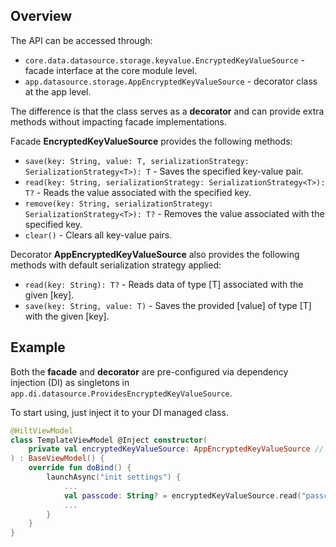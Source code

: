 ## Overview

The API can be accessed through:
- `core.data.datasource.storage.keyvalue.EncryptedKeyValueSource` - facade interface at the core module level.
- `app.datasource.storage.AppEncryptedKeyValueSource` - decorator class at the app level.

The difference is that the class serves as a **decorator** and can provide extra methods without impacting facade implementations.

Facade **EncryptedKeyValueSource** provides the following methods:

- `save(key: String, value: T, serializationStrategy: SerializationStrategy<T>): T` - Saves the specified key-value pair.
- `read(key: String, serializationStrategy: SerializationStrategy<T>): T?` - Reads the value associated with the specified key.
- `remove(key: String, serializationStrategy: SerializationStrategy<T>): T?` - Removes the value associated with the specified key.
- `clear()` - Clears all key-value pairs.

Decorator **AppEncryptedKeyValueSource** also provides the following methods with default serialization strategy applied:

- `read(key: String): T?` - Reads data of type [T] associated with the given [key].
- `save(key: String, value: T)` - Saves the provided [value] of type [T] with the given [key].

## Example

Both the **facade** and **decorator** are pre-configured via dependency injection (DI) as singletons in `app.di.datasource.ProvidesEncryptedKeyValueSource`.

To start using, just inject it to your DI managed class.

```kotlin
@HiltViewModel
class TemplateViewModel @Inject constructor(
    private val encryptedKeyValueSource: AppEncryptedKeyValueSource // EncryptedKeyValueSource
) : BaseViewModel() {
    override fun doBind() {
        launchAsync("init settings") {
            ...
            val passcode: String? = encryptedKeyValueSource.read("passcode")
            ...
        }
    }
}
```
